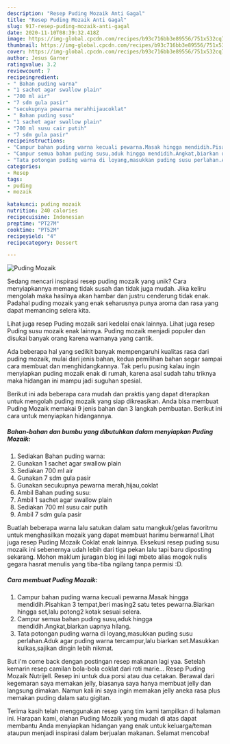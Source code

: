 ```yaml
---
description: "Resep Puding Mozaik Anti Gagal"
title: "Resep Puding Mozaik Anti Gagal"
slug: 917-resep-puding-mozaik-anti-gagal
date: 2020-11-10T08:39:32.418Z
image: https://img-global.cpcdn.com/recipes/b93c716bb3e89556/751x532cq70/puding-mozaik-foto-resep-utama.jpg
thumbnail: https://img-global.cpcdn.com/recipes/b93c716bb3e89556/751x532cq70/puding-mozaik-foto-resep-utama.jpg
cover: https://img-global.cpcdn.com/recipes/b93c716bb3e89556/751x532cq70/puding-mozaik-foto-resep-utama.jpg
author: Jesus Garner
ratingvalue: 3.2
reviewcount: 7
recipeingredient:
- " Bahan puding warna"
- "1 sachet agar swallow plain"
- "700 ml air"
- "7 sdm gula pasir"
- "secukupnya pewarna merahhijaucoklat"
- " Bahan puding susu"
- "1 sachet agar swallow plain"
- "700 ml susu cair putih"
- "7 sdm gula pasir"
recipeinstructions:
- "Campur bahan puding warna kecuali pewarna.Masak hingga mendidih.Pisahkan 3 tempat,beri masing2 satu tetes pewarna.Biarkan hingga set,lalu potong2 kotak sesuai selera."
- "Campur semua bahan puding susu,aduk hingga mendidih.Angkat,biarkan uapnya hilang."
- "Tata potongan puding warna di loyang,masukkan puding susu perlahan.Aduk agar puding warna tercampur,lalu biarkan set.Masukkan kulkas,sajikan dingin lebih nikmat."
categories:
- Resep
tags:
- puding
- mozaik

katakunci: puding mozaik 
nutrition: 240 calories
recipecuisine: Indonesian
preptime: "PT27M"
cooktime: "PT52M"
recipeyield: "4"
recipecategory: Dessert

---
```



![Puding Mozaik](https://img-global.cpcdn.com/recipes/b93c716bb3e89556/751x532cq70/puding-mozaik-foto-resep-utama.jpg)

Sedang mencari inspirasi resep puding mozaik yang unik? Cara menyiapkannya memang tidak susah dan tidak juga mudah. Jika keliru mengolah maka hasilnya akan hambar dan justru cenderung tidak enak. Padahal puding mozaik yang enak seharusnya punya aroma dan rasa yang dapat memancing selera kita.

Lihat juga resep Puding mozaik sari kedelai enak lainnya. Lihat juga resep Puding susu mozaik enak lainnya. Puding mozaik menjadi populer dan disukai banyak orang karena warnanya yang cantik.

Ada beberapa hal yang sedikit banyak mempengaruhi kualitas rasa dari puding mozaik, mulai dari jenis bahan, kedua pemilihan bahan segar sampai cara membuat dan menghidangkannya. Tak perlu pusing kalau ingin menyiapkan puding mozaik enak di rumah, karena asal sudah tahu triknya maka hidangan ini mampu jadi suguhan spesial.


Berikut ini ada beberapa cara mudah dan praktis yang dapat diterapkan untuk mengolah puding mozaik yang siap dikreasikan. Anda bisa membuat Puding Mozaik memakai 9 jenis bahan dan 3 langkah pembuatan. Berikut ini cara untuk menyiapkan hidangannya.

<!--inarticleads1-->

##### Bahan-bahan dan bumbu yang dibutuhkan dalam menyiapkan Puding Mozaik:

1. Sediakan  Bahan puding warna:
1. Gunakan 1 sachet agar swallow plain
1. Sediakan 700 ml air
1. Gunakan 7 sdm gula pasir
1. Gunakan secukupnya pewarna merah,hijau,coklat
1. Ambil  Bahan puding susu:
1. Ambil 1 sachet agar swallow plain
1. Sediakan 700 ml susu cair putih
1. Ambil 7 sdm gula pasir


Buatlah beberapa warna lalu satukan dalam satu mangkuk/gelas favoritmu untuk menghasilkan mozaik yang dapat membuat harimu berwarna! Lihat juga resep Puding Mozaik Coklat enak lainnya. Eksekusi resep puding susu mozaik ini sebenernya udah lebih dari tiga pekan lalu tapi baru diposting sekarang. Mohon maklum juragan blog ini lagi mbeto alias mogok nulis gegara hasrat menulis yang tiba-tiba ngilang tanpa permisi :D. 

<!--inarticleads2-->

##### Cara membuat Puding Mozaik:

1. Campur bahan puding warna kecuali pewarna.Masak hingga mendidih.Pisahkan 3 tempat,beri masing2 satu tetes pewarna.Biarkan hingga set,lalu potong2 kotak sesuai selera.
1. Campur semua bahan puding susu,aduk hingga mendidih.Angkat,biarkan uapnya hilang.
1. Tata potongan puding warna di loyang,masukkan puding susu perlahan.Aduk agar puding warna tercampur,lalu biarkan set.Masukkan kulkas,sajikan dingin lebih nikmat.


But i&#39;m come back dengan postingan resep makanan lagi yaa. Setelah kemarin resep camilan bola-bola coklat dari roti marie… Resep Puding Mozaik Nutrijell. Resep ini untuk dua porsi atau dua cetakan. Berawal dari kegemaran saya memakan jelly, biasanya saya hanya membuat jelly dan langsung dimakan. Namun kali ini saya ingin memakan jelly aneka rasa plus memakan puding dalam satu gigitan. 

Terima kasih telah menggunakan resep yang tim kami tampilkan di halaman ini. Harapan kami, olahan Puding Mozaik yang mudah di atas dapat membantu Anda menyiapkan hidangan yang enak untuk keluarga/teman ataupun menjadi inspirasi dalam berjualan makanan. Selamat mencoba!
